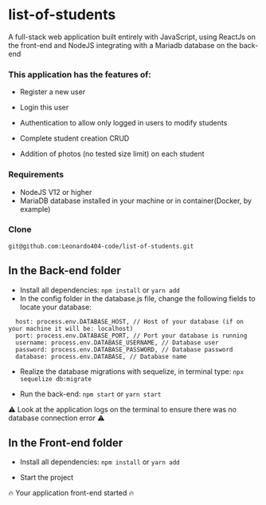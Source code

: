 # list-of-students
A full-stack web application built entirely with JavaScript, using ReactJs on the front-end and NodeJS integrating with a Mariadb database on the back-end

### This application has the features of:
- Register a new user
- Login this user

- Authentication to allow only logged in users to modify students

- Complete student creation CRUD
- Addition of photos (no tested size limit) on each student

### Requirements
- NodeJS V12 or higher
- MariaDB database installed in your machine or in container(Docker, by example)

### Clone
```git@github.com:Leonardo404-code/list-of-students.git```

## In the Back-end folder
- Install all dependencies: ```npm install``` or ```yarn add```
- In the config folder in the database.js file, change the following fields to locate your database:

```
  host: process.env.DATABASE_HOST, // Host of your database (if on your machine it will be: localhost)
  port: process.env.DATABASE_PORT, // Port your database is running
  username: process.env.DATABASE_USERNAME, // Database user
  password: process.env.DATABASE_PASSWORD, // Database password
  database: process.env.DATABASE, // Database name
```

- Realize the database migrations with sequelize, in terminal type:
```npx sequelize db:migrate```

- Run the back-end:
```npm start``` or ```yarn start```

⚠️ Look at the application logs on the terminal to ensure there was no database connection error ⚠️

## In the Front-end folder
- Install all dependencies: ```npm install``` or ```yarn add```

- Start the project

<p>🔥 Your application front-end started 🔥</p>
